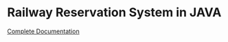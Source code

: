 # Railway Reservation System in JAVA

[Complete Documentation](https://github.com/hariom1998/RailwayReservationSystemJAVA/blob/main/Project%20proposal.pdf)
